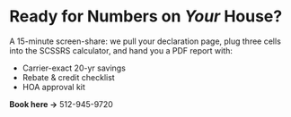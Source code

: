 # Ready for Numbers on *Your* House?

A 15-minute screen-share: we pull your declaration page, plug three cells into the SCSSRS calculator, and hand you a PDF report with:

* Carrier-exact 20-yr savings  
* Rebate & credit checklist  
* HOA approval kit

**Book here →** 512-945-9720
